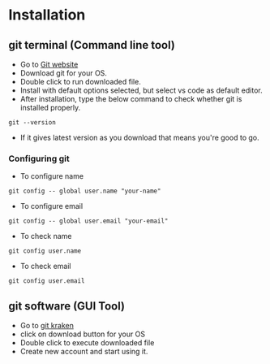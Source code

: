 # Installation

## git terminal (Command line tool)

- Go to [Git website](https://git-scm.com)
- Download git for your OS.
- Double click to run downloaded file.
- Install with default options selected, but select vs code as default editor.
- After installation, type the below command to check whether git is installed properly.

```
git --version
```

- If it gives latest version as you download that means you're good to go.

### Configuring git

- To configure name

```
git config -- global user.name "your-name"
```

- To configure email

```
git config -- global user.email "your-email"
```

- To check name

```
git config user.name
```

- To check email

```
git config user.email
```

## git software (GUI Tool)

- Go to [git kraken](https://gitkraken.com)
- click on download button for your OS
- Double click to execute downloaded file
- Create new account and start using it.
